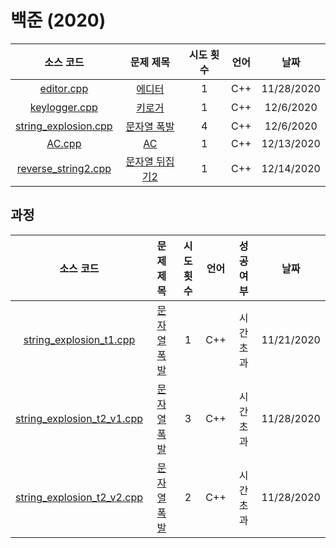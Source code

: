 # 백준 (2020)
|소스 코드|문제 제목|시도 횟수|언어|날짜|
|:---:|:---:|:---:|:---:|:---:|
|[editor.cpp](./editor.cpp)|[에디터](http://boj.kr/1406)|1|C++|11/28/2020|
|[keylogger.cpp](./keylogger.cpp)|[키로거](http://boj.kr/5397)|1|C++|12/6/2020|
|[string_explosion.cpp](./string_explosion.cpp)|[문자열 폭발](http://boj.kr/9935)|4|C++|12/6/2020|
|[AC.cpp](./AC.cpp)|[AC](http://boj.kr/5430)|1|C++|12/13/2020|
|[reverse_string2.cpp](./reverse_string2.cpp)|[문자열 뒤집기2](http://boj.kr/17413)|1|C++|12/14/2020|

## 과정
|소스 코드|문제 제목|시도 횟수|언어|성공 여부|날짜|
|:---:|:---:|:---:|:---:|:---:|:---:|
|[string_explosion_t1.cpp](./Footprints/string_explosion_t1.cpp)|[문자열 폭발](http://boj.kr/9935)|1|C++|시간 초과|11/21/2020|
|[string_explosion_t2_v1.cpp](./Footprints/string_explosion_t2_v1.cpp)|[문자열 폭발](http://boj.kr/9935)|3|C++|시간 초과|11/28/2020|
|[string_explosion_t2_v2.cpp](./Footprints/string_explosion_t2_v2.cpp)|[문자열 폭발](http://boj.kr/9935)|2|C++|시간 초과|11/28/2020|